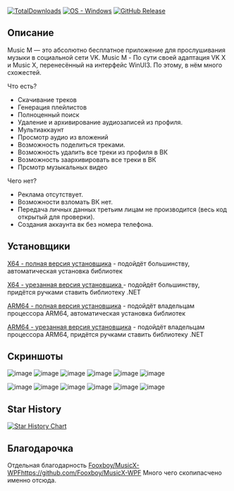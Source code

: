 [![TotalDownloads](https://img.shields.io/github/downloads/MaKrotos/Music-M/total?label=Загрузок)](https://github.com/MaKrotos/Music-M/releases "Download")
[![OS - Windows](https://img.shields.io/badge/OS-Windows-blue?logo=windows&logoColor=white)](https://github.com/MaKrotos/Music-M/releases "Download")
[![GitHub Release](https://img.shields.io/github/v/release/MaKrotos/Music-M?include_prereleases&label=Latest%20Release)](https://github.com/MaKrotos/Music-M/releases)

## Описание
Music M — это абсолютно бесплатное приложение для прослушивания музыки в социальной сети VK.
Music M - По сути своей адаптация VK X и Music X, перенесённый на интерфейс WinUI3. По этому, в нём много схожестей.

Что есть?

- Скачивание треков
- Генерация плейлистов
- Полноценный поиск
- Удаление и архивирование аудиозаписей из профиля.
- Мультиаккаунт
- Просмотр аудио из вложений
- Возможность поделиться треками.
- Возможность удалить все треки из профиля в ВК
- Возможность заархивировать все треки в ВК
- Прсмотр музыкальных видео

Чего нет? 

- Реклама отсутствует.
- Возможности взломать ВК нет.
- Передача личных данных третьим лицам не производится (весь код открытый для проверки).
- Создания аккаунта вк без номера телефона.


## Установщики

[X64 - полная версия установщика](https://github.com/MaKrotos/Music-M/releases/download/0.3.3.3/Setup-FULL.X86.exe) - подойдёт большинству, автоматическая установка библиотек

[X64 - урезанная версия установщика ](https://github.com/MaKrotos/Music-M/releases/download/0.3.3.3/Setup-SLIM.X86.exe) - подойдёт большинству, придётся ручками ставить библиотеку .NET


[ARM64 - полная версия установщика](https://github.com/MaKrotos/Music-M/releases/download/0.3.3.3/Setup-FULL.ARM64.exe) - подойдёт владельцам процессора ARM64, автоматическая установка библиотек

[ARM64 - урезанная версия установщика](https://github.com/MaKrotos/Music-M/releases/download/0.3.3.3/Setup-SLIM.ARM64.exe) - подойдёт владельцам процессора ARM64, придётся ручками ставить библиотеку .NET

## Скриншоты
![image](https://github.com/user-attachments/assets/6525ad2f-18c8-48c4-8605-ad68c118702a)
![image](https://github.com/user-attachments/assets/89689566-7940-4dae-861f-4eae2fb8afd5)
<img  alt="image" src="https://github.com/user-attachments/assets/01517d19-ac6f-4add-a939-867486a76d50" />
![image](https://github.com/user-attachments/assets/ca2eae3c-443e-464d-a04e-eace7d4cba2b)
![image](https://github.com/user-attachments/assets/db59c45b-9101-44aa-bfac-df29ec0d88f4)
![image](https://github.com/user-attachments/assets/3a230857-c03a-4c80-828c-9710b6bde6ae)

![image](https://github.com/user-attachments/assets/af681632-263c-438d-a138-e91975220fd3)
![image](https://github.com/user-attachments/assets/3766499d-052d-435c-a673-808e8bfbc315)
![image](https://github.com/user-attachments/assets/228499f9-a7d7-492a-ace6-5329b02e1bdb)
![image](https://github.com/user-attachments/assets/7fb9122a-88ed-4042-96ae-288949a884b0)
![image](https://github.com/user-attachments/assets/e98cbf79-a4a6-434c-b382-089c9abe7ffd)
![image](https://github.com/user-attachments/assets/b859710a-fc2c-4ac0-865f-90d2cbe36816)

## Star History

<a href="https://www.star-history.com/#MaKrotos/Music-M&Date">
 <picture>
   <source media="(prefers-color-scheme: dark)" srcset="https://api.star-history.com/svg?repos=MaKrotos/Music-M&type=Date&theme=dark" />
   <source media="(prefers-color-scheme: light)" srcset="https://api.star-history.com/svg?repos=MaKrotos/Music-M&type=Date" />
   <img alt="Star History Chart" src="https://api.star-history.com/svg?repos=MaKrotos/Music-M&type=Date" />
 </picture>
</a>

## Благодарочка
Отдельная благодарность [Fooxboy/MusicX-WPF](https://github.com/Fooxboy/MusicX-WPF)https://github.com/Fooxboy/MusicX-WPF
Много чего скопипасчено именно отсюда.

